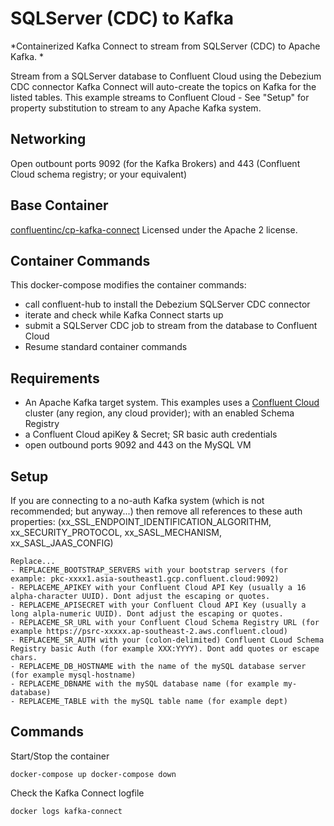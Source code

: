 

# SQLServer (CDC) to Kafka
*Containerized Kafka Connect to stream from SQLServer (CDC) to Apache Kafka. *

Stream from a SQLServer database to Confluent Cloud using the Debezium CDC connector
Kafka Connect will auto-create the topics on Kafka for the listed tables.
This example streams to Confluent Cloud - See "Setup" for property substitution to stream to any Apache Kafka system.


## Networking
Open outbount ports 9092 (for the Kafka Brokers) and 443 (Confluent Cloud schema registry; or your equivalent)


## Base Container
[confluentinc/cp-kafka-connect](https://hub.docker.com/r/confluentinc/cp-kafka-connect)
Licensed under the Apache 2 license.


## Container Commands
This docker-compose modifies the container commands:
- call confluent-hub to install the Debezium SQLServer CDC connector
- iterate and check while Kafka Connect starts up
- submit a SQLServer CDC job to stream from the database to Confluent Cloud
- Resume standard container commands


## Requirements
- An Apache Kafka target system. This examples uses a [Confluent Cloud](https://www.confluent.io/confluent-cloud/tryfree) cluster (any region, any cloud provider); with an enabled Schema Registry
- a Confluent Cloud apiKey & Secret; SR basic auth credentials
- open outbound ports 9092 and 443 on the MySQL VM


## Setup
If you are connecting to a no-auth Kafka system (which is not recommended; but anyway...) then remove all references to these auth properties: (xx_SSL_ENDPOINT_IDENTIFICATION_ALGORITHM, xx_SECURITY_PROTOCOL, xx_SASL_MECHANISM, xx_SASL_JAAS_CONFIG)
```
Replace...
- REPLACEME_BOOTSTRAP_SERVERS with your bootstrap servers (for example: pkc-xxxx1.asia-southeast1.gcp.confluent.cloud:9092)
- REPLACEME_APIKEY with your Confluent Cloud API Key (usually a 16 alpha-character UUID). Dont adjust the escaping or quotes.
- REPLACEME_APISECRET with your Confluent Cloud API Key (usually a long alpla-numeric UUID). Dont adjust the escaping or quotes.
- REPLACEME_SR_URL with your Confluent Cloud Schema Registry URL (for example https://psrc-xxxxx.ap-southeast-2.aws.confluent.cloud)
- REPLACEME_SR_AUTH with your (colon-delimited) Confluent CLoud Schema Registry basic Auth (for example XXX:YYYY). Dont add quotes or escape chars.
- REPLACEME_DB_HOSTNAME with the name of the mySQL database server (for example mysql-hostname)
- REPLACEME_DBNAME with the mySQL database name (for example my-database)
- REPLACEME_TABLE with the mySQL table name (for example dept)
```


## Commands

Start/Stop the container

`docker-compose up
 docker-compose down`

Check the Kafka Connect logfile

`docker logs kafka-connect`


